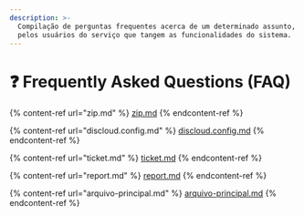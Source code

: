 ```yaml
---
description: >-
  Compilação de perguntas frequentes acerca de um determinado assunto, realizado
  pelos usuários do serviço que tangem as funcionalidades do sistema.
---
```


# ❓ Frequently Asked Questions (FAQ)

{% content-ref url="zip.md" %}
[zip.md](zip.md)
{% endcontent-ref %}

{% content-ref url="discloud.config.md" %}
[discloud.config.md](discloud.config.md)
{% endcontent-ref %}

{% content-ref url="ticket.md" %}
[ticket.md](ticket.md)
{% endcontent-ref %}

{% content-ref url="report.md" %}
[report.md](report.md)
{% endcontent-ref %}

{% content-ref url="arquivo-principal.md" %}
[arquivo-principal.md](arquivo-principal.md)
{% endcontent-ref %}
